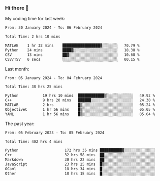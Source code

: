 ### Hi there 👋

My coding time for last week:

<!--START_SECTION:week-->

```txt
From: 30 January 2024 - To: 06 February 2024

Total Time: 2 hrs 10 mins

MATLAB    1 hr 32 mins    █████████████████▓░░░░░░░   70.79 %
Python    24 mins         ████▓░░░░░░░░░░░░░░░░░░░░   18.38 %
CSV       13 mins         ██▓░░░░░░░░░░░░░░░░░░░░░░   10.68 %
CSV/TSV   0 secs          ░░░░░░░░░░░░░░░░░░░░░░░░░   00.15 %
```

<!--END_SECTION:week-->

Last month:

<!--START_SECTION:month-->

```txt
From: 05 January 2024 - To: 04 February 2024

Total Time: 38 hrs 25 mins

Python           19 hrs 10 mins  ████████████▒░░░░░░░░░░░░   49.92 %
C++              9 hrs 20 mins   ██████░░░░░░░░░░░░░░░░░░░   24.30 %
MATLAB           2 hrs           █▒░░░░░░░░░░░░░░░░░░░░░░░   05.24 %
ObjectiveC       1 hr 56 mins    █▒░░░░░░░░░░░░░░░░░░░░░░░   05.05 %
YAML             1 hr 56 mins    █▒░░░░░░░░░░░░░░░░░░░░░░░   05.04 %
```

<!--END_SECTION:month-->

The past year:

<!--START_SECTION:year-->

```txt
From: 05 February 2023 - To: 05 February 2024

Total Time: 402 hrs 4 mins

Python                     172 hrs 35 mins ██████████▓░░░░░░░░░░░░░░   42.93 %
C++                        32 hrs 58 mins  ██░░░░░░░░░░░░░░░░░░░░░░░   08.20 %
Markdown                   30 hrs 22 mins  ██░░░░░░░░░░░░░░░░░░░░░░░   07.55 %
JavaScript                 23 hrs 25 mins  █▒░░░░░░░░░░░░░░░░░░░░░░░   05.83 %
OCaml                      18 hrs 34 mins  █░░░░░░░░░░░░░░░░░░░░░░░░   04.62 %
Other                      18 hrs 18 mins  █░░░░░░░░░░░░░░░░░░░░░░░░   04.56 %
```

<!--END_SECTION:year-->
